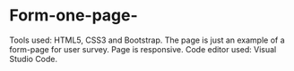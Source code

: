 # Form-one-page-
Tools used: HTML5, CSS3 and Bootstrap.
The page is just an example of a form-page for user survey.
Page is responsive.
Code editor used: Visual Studio Code.
